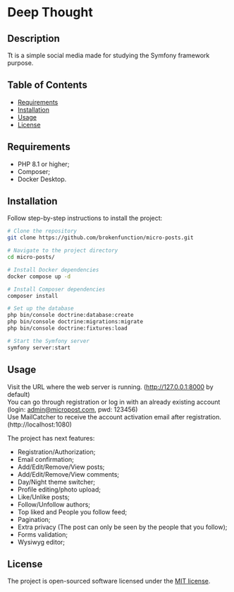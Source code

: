# Deep Thought

## Description

Tt is a simple social media made for studying the Symfony framework purpose.

## Table of Contents

- [Requirements](#requirements)
- [Installation](#installation)
- [Usage](#usage)
- [License](#license)

## Requirements

- PHP 8.1 or higher;
- Composer;
- Docker Desktop.

## Installation

Follow step-by-step instructions to install the project:
```bash
# Clone the repository
git clone https://github.com/brokenfunction/micro-posts.git

# Navigate to the project directory
cd micro-posts/

# Install Docker dependencies
docker compose up -d

# Install Composer dependencies
composer install

# Set up the database
php bin/console doctrine:database:create
php bin/console doctrine:migrations:migrate
php bin/console doctrine:fixtures:load

# Start the Symfony server
symfony server:start
```
## Usage

Visit the URL where the web server is running. (http://127.0.0.1:8000 by default) </br>
You can go through registration or log in with an already existing account (login: admin@micropost.com, pwd: 123456) </br>
Use MailCatcher to receive the account activation email after registration. (http://localhost:1080)

The project has next features:
- Registration/Authorization;
- Email confirmation;
- Add/Edit/Remove/View posts;
- Add/Edit/Remove/View comments;
- Day/Night theme switcher;
- Profile editing/photo upload;
- Like/Unlike posts;
- Follow/Unfollow authors;
- Top liked and People you follow feed;
- Pagination;
- Extra privacy (The post can only be seen by the people that you follow);
- Forms validation;
- Wysiwyg editor;

## License

The project is open-sourced software licensed under the [MIT license](https://opensource.org/licenses/MIT).

